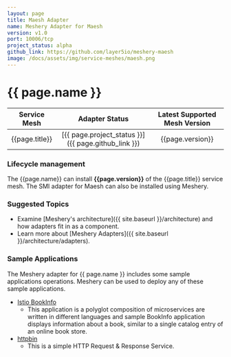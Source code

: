 ```yaml
---
layout: page
title: Maesh Adapter
name: Meshery Adapter for Maesh
version: v1.0
port: 10006/tcp
project_status: alpha
github_link: https://github.com/layer5io/meshery-maesh
image: /docs/assets/img/service-meshes/maesh.png
---
```

# {{ page.name }}

| Service Mesh   | Adapter Status | Latest Supported Mesh Version |
| :------------: | :------------:   | :------------:              |
| {{page.title}} | [{{ page.project_status }}]({{ page.github_link }}) | {{page.version}}  |

### Lifecycle management

The {{page.name}} can install **{{page.version}}** of the {{page.title}} service mesh. The SMI adapter for Maesh can also be installed using Meshery.

### Suggested Topics

- Examine [Meshery's architecture]({{ site.baseurl }}/architecture) and how adapters fit in as a component.
- Learn more about [Meshery Adapters]({{ site.baseurl }}/architecture/adapters).

### Sample Applications

The Meshery adapter for {{ page.name }} includes some sample applications operations. Meshery can be used to deploy any of these sample applications.  

- [Istio BookInfo](https://github.com/layer5io/istio-service-mesh-workshop/blob/master/lab-2/README.md#what-is-the-bookinfo-application)
    - This application is a polyglot composition of microservices are written in different languages and sample BookInfo application displays information about a book, similar to a single catalog entry of an online book store.
- [httpbin](https://httpbin.org)
    - This is a simple HTTP Request & Response Service.